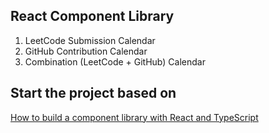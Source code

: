 ## React Component Library 
1. LeetCode Submission Calendar 
2. GitHub Contribution Calendar
3. Combination (LeetCode + GitHub) Calendar

## Start the project based on 
[How to build a component library with React and TypeScript](https://blog.logrocket.com/how-to-build-component-library-react-typescript/#integrating-storybook-into-library)

